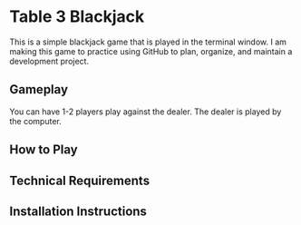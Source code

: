 # Table 3 Blackjack

This is a simple blackjack game that is played in the terminal window. I am making this game to practice using GitHub to plan, organize, and maintain a development project.

## Gameplay
You can have 1-2 players play against the dealer. The dealer is played by the computer.

## How to Play


## Technical Requirements

## Installation Instructions
